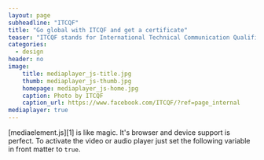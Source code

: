 ```yaml
---
layout: page
subheadline: "ITCQF"
title: "Go global with ITCQF and get a certificate"
teaser: "ITCQF stands for International Technical Communication Qualifications Foundation. Internationally recognised certification developed by professionals will increase your employment value in the tech comm job market."
categories:
  - design
header: no
image:
    title: mediaplayer_js-title.jpg
    thumb: mediaplayer_js-thumb.jpg
    homepage: mediaplayer_js-home.jpg
    caption: Photo by ITCQF
    caption_url: https://www.facebook.com/ITCQF/?ref=page_internal
mediaplayer: true
---
```

[mediaelement.js][1] is like magic. It's browser and device support is perfect. To activate the video or audio player just set the following variable in front matter to `true`.
